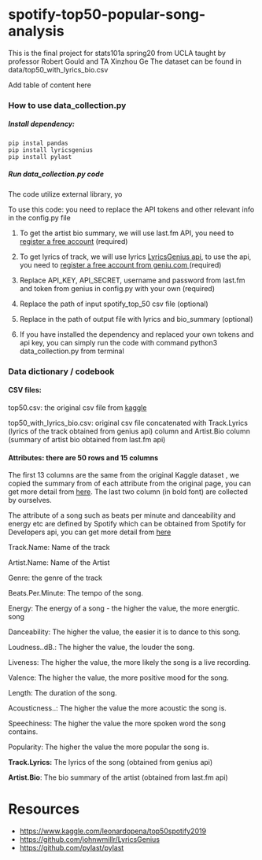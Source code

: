 # spotify-top50-popular-song-analysis

This is the final project for stats101a spring20 from UCLA taught by professor Robert Gould and TA Xinzhou Ge
The dataset can be found in data/top50_with_lyrics_bio.csv


Add table of content here



### How to use data_collection.py 

##### Install dependency:

```
pip instal pandas 
pip install lyricsgenius
pip install pylast
```

##### Run data_collection.py code

The code utilize external library, yo

To use this code: you need to replace the API tokens and other relevant info in the config.py file
 1. To get the artist bio summary, we will use last.fm API, you need to [register a free account](https://www.last.fm/api/) (required)

 2. To get lyrics of track, we will use lyrics [LyricsGenius api]( https://github.com/johnwmillr/LyricsGenius), to use the api, you need to [register a free account from geniu.com ]( https://genius.com/api-clients) (required)

 3. Replace API_KEY,  API_SECRET, username and password from last.fm and token from genius in config.py with your own (required)

 4. Replace the path of input spotify_top_50 csv file (optional)

 5. Replace in the path of output file with lyrics and bio_summary (optional)

 6. If you have installed the dependency and replaced your own tokens and api key, you can simply run the code with command python3 data_collection.py from terminal 

    

### Data dictionary / codebook
#### CSV files: 

top50.csv: the original csv file from [kaggle](https://www.kaggle.com/leonardopena/top50spotify2019)

top50_with_lyrics_bio.csv: original csv file concatenated with Track.Lyrics (lyrics of the track obtained from genius api) column and Artist.Bio column (summary of artist bio obtained from last.fm api)



#### Attributes: there are 50 rows and 15 columns

The first 13 columns are the same from the original Kaggle dataset , we copied the summary from of each attribute from the original page, you can get more detail from [here](https://www.kaggle.com/leonardopena/top50spotify2019). The last two column  (in bold font) are collected by ourselves. 

The attribute of a song such as beats per minute and danceability and energy etc are defined by Spotify which can be obtained from Spotify for Developers api, you can get more detail from [here](https://developer.spotify.com/documentation/web-api/reference/tracks/get-audio-features/)

Track.Name: Name of the track

 Artist.Name: Name of the Artist

Genre: the genre of the track

Beats.Per.Minute: The tempo of the song.

Energy: The energy of a song - the higher the value, the more energtic. song

 Danceability: The higher the value, the easier it is to dance to this song.

Loudness..dB.: The higher the value, the louder the song.

Liveness: The higher the value, the more likely the song is a live recording.

Valence: The higher the value, the more positive mood for the song.

Length: The duration of the song.

Acousticness..: The higher the value the more acoustic the song is.

Speechiness: The higher the value the more spoken word the song contains.

Popularity: The higher the value the more popular the song is.

**Track.Lyrics:** The lyrics of the song (obtained from genius api)

**Artist.Bio**: The bio summary of the artist (obtained from last.fm api)



# Resources

- https://www.kaggle.com/leonardopena/top50spotify2019
- https://github.com/johnwmillr/LyricsGenius
- https://github.com/pylast/pylast
